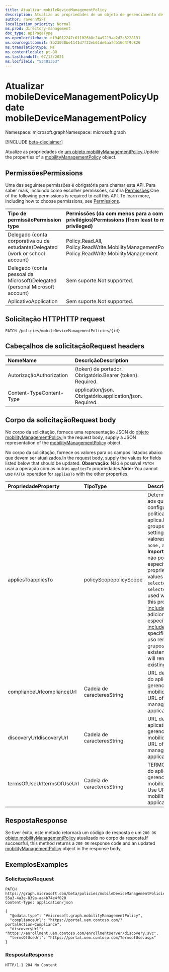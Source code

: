 ```yaml
---
title: Atualizar mobileDeviceManagementPolicy
description: Atualize as propriedades de um objeto de gerenciamento de dispositivo móvel.
author: ravennMSFT
localization_priority: Normal
ms.prod: directory-management
doc_type: apiPageType
ms.openlocfilehash: ef94012247c011026b8c24a9219aa2d7c3228131
ms.sourcegitcommit: 8b23038be1141d7f22eb61de6aafdb16d4f9c826
ms.translationtype: MT
ms.contentlocale: pt-BR
ms.lasthandoff: 07/13/2021
ms.locfileid: "53401353"
---
```

# <a name="update-mobiledevicemanagementpolicy"></a><span data-ttu-id="daeca-103">Atualizar mobileDeviceManagementPolicy</span><span class="sxs-lookup"><span data-stu-id="daeca-103">Update mobileDeviceManagementPolicy</span></span>

<span data-ttu-id="daeca-104">Namespace: microsoft.graph</span><span class="sxs-lookup"><span data-stu-id="daeca-104">Namespace: microsoft.graph</span></span>

[!INCLUDE [beta-disclaimer](../../includes/beta-disclaimer.md)]

<span data-ttu-id="daeca-105">Atualize as propriedades de [um objeto mobilityManagementPolicy.](../resources/mobilitymanagementpolicy.md)</span><span class="sxs-lookup"><span data-stu-id="daeca-105">Update the properties of a [mobilityManagementPolicy](../resources/mobilitymanagementpolicy.md) object.</span></span>

## <a name="permissions"></a><span data-ttu-id="daeca-106">Permissões</span><span class="sxs-lookup"><span data-stu-id="daeca-106">Permissions</span></span>

<span data-ttu-id="daeca-p101">Uma das seguintes permissões é obrigatória para chamar esta API. Para saber mais, incluindo como escolher permissões, confira [Permissões](/graph/permissions-reference).</span><span class="sxs-lookup"><span data-stu-id="daeca-p101">One of the following permissions is required to call this API. To learn more, including how to choose permissions, see [Permissions](/graph/permissions-reference).</span></span>

|<span data-ttu-id="daeca-109">Tipo de permissão</span><span class="sxs-lookup"><span data-stu-id="daeca-109">Permission type</span></span>|<span data-ttu-id="daeca-110">Permissões (da com menos para a com mais privilégios)</span><span class="sxs-lookup"><span data-stu-id="daeca-110">Permissions (from least to most privileged)</span></span>|
|:---|:---|
|<span data-ttu-id="daeca-111">Delegado (conta corporativa ou de estudante)</span><span class="sxs-lookup"><span data-stu-id="daeca-111">Delegated (work or school account)</span></span>|<span data-ttu-id="daeca-112">Policy.Read.All, Policy.ReadWrite.MobilityManagement</span><span class="sxs-lookup"><span data-stu-id="daeca-112">Policy.Read.All, Policy.ReadWrite.MobilityManagement</span></span>|
|<span data-ttu-id="daeca-113">Delegado (conta pessoal da Microsoft)</span><span class="sxs-lookup"><span data-stu-id="daeca-113">Delegated (personal Microsoft account)</span></span> | <span data-ttu-id="daeca-114">Sem suporte.</span><span class="sxs-lookup"><span data-stu-id="daeca-114">Not supported.</span></span>|
|<span data-ttu-id="daeca-115">Aplicativo</span><span class="sxs-lookup"><span data-stu-id="daeca-115">Application</span></span> | <span data-ttu-id="daeca-116">Sem suporte.</span><span class="sxs-lookup"><span data-stu-id="daeca-116">Not supported.</span></span>|

## <a name="http-request"></a><span data-ttu-id="daeca-117">Solicitação HTTP</span><span class="sxs-lookup"><span data-stu-id="daeca-117">HTTP request</span></span>

<!-- {
  "blockType": "ignored"
}
-->

``` http
PATCH /policies/mobileDeviceManagementPolicies/{id}
```

## <a name="request-headers"></a><span data-ttu-id="daeca-118">Cabeçalhos de solicitação</span><span class="sxs-lookup"><span data-stu-id="daeca-118">Request headers</span></span>

|<span data-ttu-id="daeca-119">Nome</span><span class="sxs-lookup"><span data-stu-id="daeca-119">Name</span></span>|<span data-ttu-id="daeca-120">Descrição</span><span class="sxs-lookup"><span data-stu-id="daeca-120">Description</span></span>|
|:---|:---|
|<span data-ttu-id="daeca-121">Autorização</span><span class="sxs-lookup"><span data-stu-id="daeca-121">Authorization</span></span>|<span data-ttu-id="daeca-p102">{token} de portador. Obrigatório.</span><span class="sxs-lookup"><span data-stu-id="daeca-p102">Bearer {token}. Required.</span></span>|
|<span data-ttu-id="daeca-124">Content-Type</span><span class="sxs-lookup"><span data-stu-id="daeca-124">Content-Type</span></span>|<span data-ttu-id="daeca-p103">application/json. Obrigatório.</span><span class="sxs-lookup"><span data-stu-id="daeca-p103">application/json. Required.</span></span>|

## <a name="request-body"></a><span data-ttu-id="daeca-127">Corpo da solicitação</span><span class="sxs-lookup"><span data-stu-id="daeca-127">Request body</span></span>

<span data-ttu-id="daeca-128">No corpo da solicitação, fornece uma representação JSON do [objeto mobilityManagementPolicy.](../resources/mobilitymanagementpolicy.md)</span><span class="sxs-lookup"><span data-stu-id="daeca-128">In the request body, supply a JSON representation of the [mobilityManagementPolicy](../resources/mobilitymanagementpolicy.md) object.</span></span>

<span data-ttu-id="daeca-129">No corpo da solicitação, fornece os valores para os campos listados abaixo que devem ser atualizados.</span><span class="sxs-lookup"><span data-stu-id="daeca-129">In the request body, supply the values for fields listed below that should be updated.</span></span> <span data-ttu-id="daeca-130">**Observação:** Não é possível `PATCH` usar a operação com as outras `appliesTo` propriedades.</span><span class="sxs-lookup"><span data-stu-id="daeca-130">**Note:** You cannot use `PATCH` operation for `appliesTo` with the other properties.</span></span>

|<span data-ttu-id="daeca-131">Propriedade</span><span class="sxs-lookup"><span data-stu-id="daeca-131">Property</span></span>|<span data-ttu-id="daeca-132">Tipo</span><span class="sxs-lookup"><span data-stu-id="daeca-132">Type</span></span>|<span data-ttu-id="daeca-133">Descrição</span><span class="sxs-lookup"><span data-stu-id="daeca-133">Description</span></span>|
|:---|:---|:---|
|<span data-ttu-id="daeca-134">appliesTo</span><span class="sxs-lookup"><span data-stu-id="daeca-134">appliesTo</span></span>|<span data-ttu-id="daeca-135">policyScope</span><span class="sxs-lookup"><span data-stu-id="daeca-135">policyScope</span></span>|<span data-ttu-id="daeca-136">Determina os grupos aos quais essa configuração de política se aplica.</span><span class="sxs-lookup"><span data-stu-id="daeca-136">Determines the groups this policy setting applies to.</span></span> <span data-ttu-id="daeca-137">Os valores possíveis são: `none` , `all` , `selected` **Importante:** `selected` não pode ser usado ao especificar essa propriedade.</span><span class="sxs-lookup"><span data-stu-id="daeca-137">Possible values are: `none`, `all`, `selected` **Important:** `selected` cannot be used when specifying this property.</span></span> <span data-ttu-id="daeca-138">Use [includedGroups](../api/mobiledevicemanagementpolicies-post-includedgroups.md) para adicionar grupos específicos.</span><span class="sxs-lookup"><span data-stu-id="daeca-138">Use [includedGroups](../api/mobiledevicemanagementpolicies-post-includedgroups.md) to add specific groups.</span></span> <span data-ttu-id="daeca-139">O `all` uso removerá todos os grupos existentes.</span><span class="sxs-lookup"><span data-stu-id="daeca-139">Using `all` will remove any existing groups.</span></span>|
|<span data-ttu-id="daeca-140">complianceUrl</span><span class="sxs-lookup"><span data-stu-id="daeca-140">complianceUrl</span></span>|<span data-ttu-id="daeca-141">Cadeia de caracteres</span><span class="sxs-lookup"><span data-stu-id="daeca-141">String</span></span>|<span data-ttu-id="daeca-142">URL de conformidade do aplicativo de gerenciamento de mobilidade</span><span class="sxs-lookup"><span data-stu-id="daeca-142">Compliance URL of the mobility management application</span></span>|
|<span data-ttu-id="daeca-143">discoveryUrl</span><span class="sxs-lookup"><span data-stu-id="daeca-143">discoveryUrl</span></span>|<span data-ttu-id="daeca-144">Cadeia de caracteres</span><span class="sxs-lookup"><span data-stu-id="daeca-144">String</span></span>|<span data-ttu-id="daeca-145">URL de descoberta do aplicativo de gerenciamento de mobilidade</span><span class="sxs-lookup"><span data-stu-id="daeca-145">Discovery URL of the mobility management application</span></span>|
|<span data-ttu-id="daeca-146">termsOfUseUrl</span><span class="sxs-lookup"><span data-stu-id="daeca-146">termsOfUseUrl</span></span>|<span data-ttu-id="daeca-147">Cadeia de caracteres</span><span class="sxs-lookup"><span data-stu-id="daeca-147">String</span></span>|<span data-ttu-id="daeca-148">TERMOS DE USO URL do aplicativo de gerenciamento de mobilidade</span><span class="sxs-lookup"><span data-stu-id="daeca-148">Terms of Use URL of the mobility management application</span></span>|

## <a name="response"></a><span data-ttu-id="daeca-149">Resposta</span><span class="sxs-lookup"><span data-stu-id="daeca-149">Response</span></span>

<span data-ttu-id="daeca-150">Se tiver êxito, este método retornará um código de resposta e um `200 OK` [objeto mobilityManagementPolicy](../resources/mobilitymanagementpolicy.md) atualizado no corpo da resposta.</span><span class="sxs-lookup"><span data-stu-id="daeca-150">If successful, this method returns a `200 OK` response code and an updated [mobilityManagementPolicy](../resources/mobilitymanagementpolicy.md) object in the response body.</span></span>

## <a name="examples"></a><span data-ttu-id="daeca-151">Exemplos</span><span class="sxs-lookup"><span data-stu-id="daeca-151">Examples</span></span>

### <a name="request"></a><span data-ttu-id="daeca-152">Solicitação</span><span class="sxs-lookup"><span data-stu-id="daeca-152">Request</span></span>

<!-- {
  "blockType": "request",
  "name": "update_mobilitymanagementpolicy"
}
-->

``` http
PATCH https://graph.microsoft.com/beta/policies/mobileDeviceManagementPolicies/ab90bacf-55a3-4a3e-839a-aa4b74e4f020
Content-Type: application/json

{
  "@odata.type": "#microsoft.graph.mobilityManagementPolicy",
  "complianceUrl": "https://portal.uem.contoso.com/?portalAction=Compliance",
  "discoveryUrl": "https://enrollment.uem.contoso.com/enrollmentserver/discovery.svc",
  "termsOfUseUrl": "https://portal.uem.contoso.com/TermsofUse.aspx"
}
```

### <a name="response"></a><span data-ttu-id="daeca-153">Resposta</span><span class="sxs-lookup"><span data-stu-id="daeca-153">Response</span></span>

<!-- {
  "blockType": "response",
  "truncated": true
}
-->

``` http
HTTP/1.1 204 No Content
```
